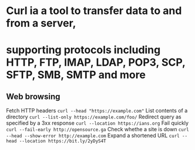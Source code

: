 # Curl ia a tool to transfer data to and from a server,
# supporting protocols including HTTP, FTP, IMAP, LDAP, POP3, SCP, SFTP, SMB, SMTP and more

## Web browsing 

Fetch HTTP headers 
`curl --head "https://example.com"`
List contents of a directory 
`curl --list-only https://example.com/foo/`
Redirect query as specified by a 3xx response 
`curl --location https://ians.org`
Fail quickly  
`curl --fail-early http://opensource.ga`
Check whethe a site is down 
`curl  --head --show-error http://example.com`
Expand a shortened  URL 
`curl --head --location https://bit.ly/2yDyS4T`  